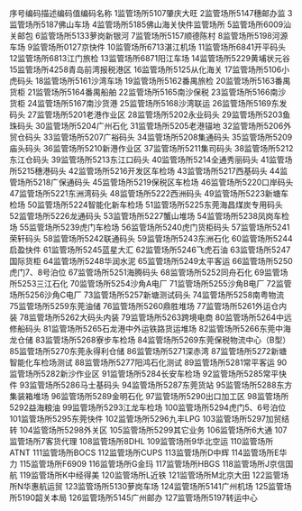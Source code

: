 序号编码描述编码值编码名称   1监管场所5107肇庆大旺   2监管场所5147穗邮办监   3监管场所5187佛山车场   4监管场所5185佛山海关快件监管场所   5监管场所6009汕关邮包   6监管场所5133萝岗新银河   7监管场所5157顺德陈村   8监管场所5198河源车场   9监管场所0127京快件   10监管场所6713湛江机场   11监管场所6841开平码头   12监管场所6813江门旅检   13监管场所6871阳江车场   14监管场所5229黄埔状元谷   15监管场所4258青岛前湾报税港区   16监管场所5125从化海关   17监管场所5106小虎码头   18监管场所5161沙湾车场   19监管场所5162番禺旅检   20监管场所5163番禺货柜   21监管场所5164番禺船舶   22监管场所5165南沙保税   23监管场所5166南沙货柜   24监管场所5167南沙货港   25监管场所5168沙湾联运   26监管场所5169东发码头   27监管场所5201老港作业区   28监管场所5202永业码头   29监管场所5203鱼珠码头   30监管场所5204广州石化   31监管场所5205老港锚地   32监管场所5206外贸仓码头   33监管场所5207广裕码头   34监管场所5208集通码头   35监管场所5209庙头码头   36监管场所5210新港作业区   37监管场所5211集司码头   38监管场所5212东江仓码头   39监管场所5213东江口码头   40监管场所5214全通秀丽码头   41监管场所5215穗港码头   42监管场所5216开发区车检场   43监管场所5217西基码头   44监管场所5218广保通码头   45监管场所5219保税区车检场   46监管场所5220口岸码头   47监管场所5221东洲湾码头   48监管场所5222西洲码头   49监管场所5223新塘车检场   50监管场所5224智能化新车检场   51监管场所5225东莞海昌煤炭专用码头   52监管场所5226龙通码头   53监管场所5227蟹山堆场   54监管场所5238凤岗车检场   55监管场所5239虎门车检场   56监管场所5240虎门货柜码头   57监管场所5241荣轩码头   58监管场所5242联通码头   59监管场所5243东洲石化   60监管场所5244启盈快件   61监管场所5245蓝星大汇   62监管场所5246飞虎石油   63监管场所5247国际货柜   64监管场所5248华润水泥   65监管场所5249太平客运   66监管场所5250虎门7、8号泊位   67监管场所5251海腾码头   68监管场所5252同舟石化   69监管场所5253三江石化   70监管场所5254沙角A电厂   71监管场所5255沙角B电厂   72监管场所5256沙角C电厂   73监管场所5257新塘测试码头   74监管场所5258南粤物流   75监管场所5259东莞油储   76监管场所5260鼎胜堆场   77监管场所5261外运仓内装   78监管场所5262大码头内装   79监管场所5263跨境电商   80监管场所5264中远修船码头   81监管场所5265石龙港中外运铁路货运堆场   82监管场所5266东莞中海龙仓储   83监管场所5268寮步车检场   84监管场所5269东莞保税物流中心（B型）   85监管场所5270东莞永得利仓储   86监管场所5271深赤湾   87监管场所5272新塘智能化车检场测试   88监管场所5277阳鸿石化测试   89监管场所5281常平客运   90监管场所5282新沙作业区   91监管场所5284长安车检场   92监管场所5285常平快件   93监管场所5286马士基码头   94监管场所5287东莞货站   95监管场所5288东方集装箱堆场   96监管场所5289金明石化   97监管场所5290出口加工区   98监管场所5292益海粮油   99监管场所5293江龙车检场   100监管场所5294虎门5、6号泊位   101监管场所5295东莞快件   102监管场所5296九丰LPG   103监管场所5297加贸结转   104监管场所5298外关区   105监管场所5299其它业务   106监管场所6大通   107监管场所7客货代理   108监管场所8DHL   109监管场所9华北空运   110监管场所ATNT   111监管场所BOCS   112监管场所CUPS   113监管场所D中辉   114监管场所E华力   115监管场所F6909   116监管场所G金玛   117监管场所HBGS   118监管场所J京信国航   119监管场所K中经得美   120监管场所L近铁   121监管场所M北京大田   122监管场所N华惠航运贸   123监管场所5130萝岗车场   124监管场所5141广州机场   125监管场所5190韶关本局   126监管场所5145广州邮办   127监管场所5197转运中心
